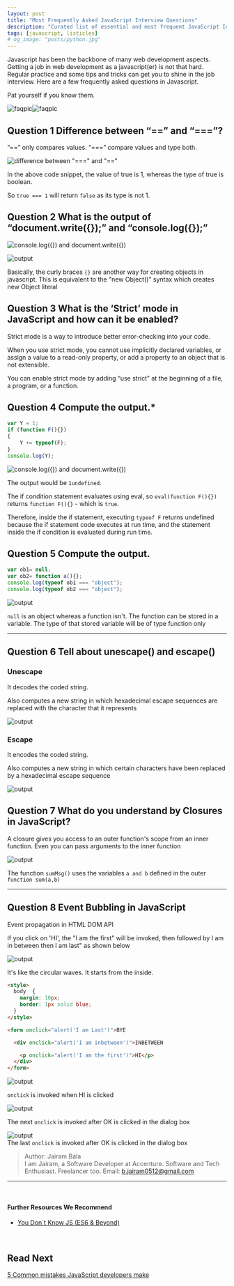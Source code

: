 ```yaml
---
layout: post
title: "Most Frequently Asked JavaScript Interview Questions"
description: "Curated list of essential and most frequent JavaScript Interview Questions. Regular practice and some tips and tricks can get you to shine in the job interview."
tags: [javascript, listicles]
# og_image: "posts/python.jpg"
---
```


<!-- {% include image.html path="posts/python.jpg" path-detail="posts/python.jpg" alt="Evaluation Metrics for Machine Learning" %} -->

Javascript has been the backbone of many web development aspects. Getting a job in web development as a javascript(er) is not that hard. Regular practice and some tips and tricks can get you to shine in the job interview. Here are a few frequently asked questions in Javascript. 

Pat yourself if you know them.


![faqpic](media/f.png)![faqpic](media/js.png)


## Question 1 Difference between “==” and “===”?

”==” only compares values. “===” compare values and type both.

![difference between "===" and "=="](media/qna1.png)  

In the above code snippet, the value of true is 1, whereas the type of true is boolean. 

So `true === 1` will return `false` as its type is not 1.


## Question 2 What is the output of “document.write({});” and “console.log({});”

<!-- | Syntax | Description |
| ----------- | ----------- |
| document.write({});|[object Object]|
| console.log({});|{}| -->  

![console.log({}) and document.write({})](media/qna2.png)  

![output](media/qna21.png)  

Basically, the curly braces `{}` are another way for creating objects in javascript. This is equivalent to the "new Object()" syntax which creates new Object literal 


## Question 3 What is the ‘Strict’ mode in JavaScript and how can it be enabled? 

Strict mode is a way to introduce better error-checking into your code.

When you use strict mode, you cannot use implicitly declared variables, or assign a value to a read-only property, or add a property to an object that is not extensible.

You can enable strict mode by adding “use strict” at the beginning of a file, a program, or a function.


## Question 4 Compute the output.*  

```javascript
var Y = 1;
if (function F(){})
{
    Y += typeof(F);
}
console.log(Y);
```

![console.log({}) and document.write({})](media/qna3.png)  

The output would be `1undefined`. 

The if condition statement evaluates using eval, so `eval(function F(){})` returns `function F(){}` - which is `true`. 

Therefore, inside the if statement, executing `typeof F` returns undefined because the if statement code executes at run time, and the statement inside the if condition is evaluated during run time.

## Question 5 Compute the output.

```javascript
var ob1= null;
var ob2= function a(){};
console.log(typeof ob1 === "object");
console.log(typeof ob2 === "object");
```

![output](media/qna5.png)  

`null` is an object whereas a function isn't. The function can be stored in a variable. The type of that stored variable will be of type function only

---

## Question 6 Tell about unescape() and escape()

### Unescape

It decodes the coded string.

Also computes a new string in which hexadecimal escape sequences are replaced with the character that it represents
  
![output](media/qna61.png)  

### Escape

It encodes the coded string.

Also computes a new string in which certain characters have been replaced by a hexadecimal escape sequence
  
![output](media/qna62.png)


## Question 7 What do you understand by Closures in JavaScript?

A closure gives you access to an outer function's scope from an inner function. Even you can pass arguments to the inner function

![output](media/qna7.png)  

The function `sumMsg()` uses the variables `a and b` defined in the outer `function sum(a,b)`

---

## Question 8 Event Bubbling in JavaScript

Event propagation in HTML DOM API

If you click on 'HI', the "I am the first" will be invoked, then followed by I am in between then I am last" as shown below

![output](media/qna8img.png)  

It's like the circular waves. It starts from the inside.

```HTML
<style>
  body  {
    margin: 10px;
    border: 1px solid blue;
  }
</style>

<form onclick="alert('I am Last')">BYE

  <div onclick="alert('I am inbetween')">INBETWEEN

    <p onclick="alert('I am the first')">HI</p>
  </div>
</form>
```

![output](media/qna81.png)  

`onclick` is invoked when HI is clicked

![output](media/qna82.png)  

The next `onclick` is invoked after OK is clicked in the dialog box

![output](media/qna83.png)  
The last `onclick` is invoked after OK is clicked in the dialog box


<!-- ## Conclusion -->


> Author: Jairam Bala<br>
> I am Jairam, a Software Developer at Accenture. Software and Tech Enthusiast. Freelancer too.
> Email: b.jairam0512@gmail.com<br>

---

<br>

#### Further Resources We Recommend

- [You Don`t Know JS (ES6 & Beyond)](https://amzn.to/2GGox8Y)

<br>

## Read Next

[5 Common mistakes JavaScript developers make](/posts/steps-after-you-type-url-in-browser)